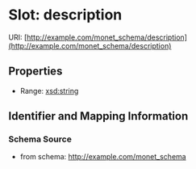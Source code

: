 # Slot: description

URI: [http://example.com/monet_schema/description](http://example.com/monet_schema/description)



<!-- no inheritance hierarchy -->


## Properties

 * Range: [xsd:string](xsd:string)



## Identifier and Mapping Information







### Schema Source


* from schema: http://example.com/monet_schema



